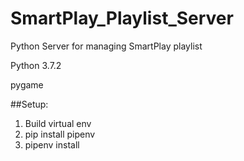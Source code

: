 # SmartPlay_Playlist_Server
Python Server for managing SmartPlay playlist


Python 3.7.2

pygame

##Setup:
1) Build virtual env
2) pip install pipenv
3) pipenv install
